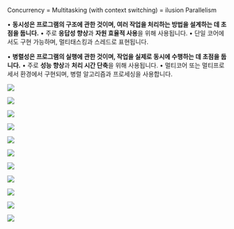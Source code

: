 Concurrency = Multitasking (with context switching) = ilusion
Parallelism

• **동시성은 프로그램의 구조에 관한 것이며, 여러 작업을 처리하는 방법을 설계하는 데 초점을 둡니다.**
	• 주로 **응답성 향상**과 **자원 효율적 사용**을 위해 사용됩니다.
	• 단일 코어에서도 구현 가능하며, 멀티태스킹과 스레드로 표현됩니다.

• **병렬성은 프로그램의 실행에 관한 것이며, 작업을 실제로 동시에 수행하는 데 초점을 둡니다.**
	• 주로 **성능 향상**과 **처리 시간 단축**을 위해 사용됩니다.
	• 멀티코어 또는 멀티프로세서 환경에서 구현되며, 병렬 알고리즘과 프로세싱을 사용합니다.


![](www.udemy.com_course_java-multithreading-concurrency-performance-optimization_learn_lecture_10187964.png)

![](www.udemy.com_course_java-multithreading-concurrency-performance-optimization_learn_lecture_10187964%20(1).png)


![](www.udemy.com_course_java-multithreading-concurrency-performance-optimization_learn_lecture_10187964%20(2).png)

![](www.udemy.com_course_java-multithreading-concurrency-performance-optimization_learn_lecture_10187964%20(3).png)


![](www.udemy.com_course_java-multithreading-concurrency-performance-optimization_learn_lecture_11210906.png)


![](www.udemy.com_course_java-multithreading-concurrency-performance-optimization_learn_lecture_11210906%20(1).png)

![](www.udemy.com_course_java-multithreading-concurrency-performance-optimization_learn_lecture_11210906%20(2).png)

![](www.udemy.com_course_java-multithreading-concurrency-performance-optimization_learn_lecture_11210906%20(3).png)


![](www.udemy.com_course_java-multithreading-concurrency-performance-optimization_learn_lecture_11210906%20(4).png)


![](www.udemy.com_course_java-multithreading-concurrency-performance-optimization_learn_lecture_11210906%20(5).png)

![](www.udemy.com_course_java-multithreading-concurrency-performance-optimization_learn_lecture_11210906%20(6).png)

